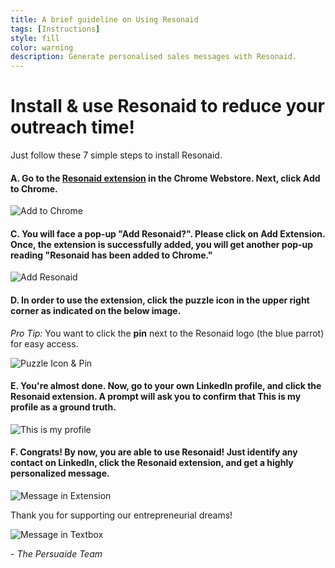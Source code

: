 ```yaml
---
title: A brief guideline on Using Resonaid
tags: [Instructions]
style: fill
color: warning
description: Generate personalised sales messages with Resonaid.
---
```


# Install & use Resonaid to reduce your outreach time!

Just follow these 7 simple steps to install Resonaid.

#### A. Go to the [Resonaid extension](https://chrome.google.com/webstore/detail/resonaid/fndnhbhipldpbhpnjmnadkeengnckdik) in the Chrome Webstore. Next, click __Add to Chrome__.

![Add to Chrome](https://i.imgur.com/BQMgcA6.png)

#### C. You will face a pop-up "Add Resonaid?". Please click on __Add Extension__. Once, the extension is successfully added, you will get another pop-up reading "Resonaid has been added to Chrome."

![Add Resonaid](https://i.imgur.com/HTJFbVT.png)

#### D. In order to use the extension, click the __puzzle icon__ in the upper right corner as indicated on the below image. 

_Pro Tip:_ You want to click the __pin__ next to the Resonaid logo (the blue parrot) for easy access.

![Puzzle Icon & Pin](https://i.imgur.com/e2qTtut.png)

#### E. You're almost done. Now, go to your own LinkedIn profile, and click the __Resonaid extension__. A prompt will ask you to confirm that __This is my profile__ as a ground truth. 

![This is my profile](https://i.imgur.com/unLRoRe.png)

#### F. Congrats! By now, you are able to use Resonaid! Just identify any contact on LinkedIn, click the __Resonaid extension__, and get a highly personalized message. 

![Message in Extension](https://i.imgur.com/UPEHI5d.png)

Thank you for supporting our entrepreneurial dreams!

![Message in Textbox](https://i.imgur.com/MPU76M2.png)

_- The Persuaide Team_